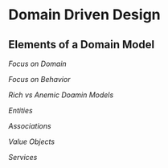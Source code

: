 # Domain Driven Design

## Elements of a Domain Model

_Focus on Domain_

_Focus on Behavior_

_Rich vs Anemic Doamin Models_

_Entities_

_Associations_

_Value Objects_

_Services_

